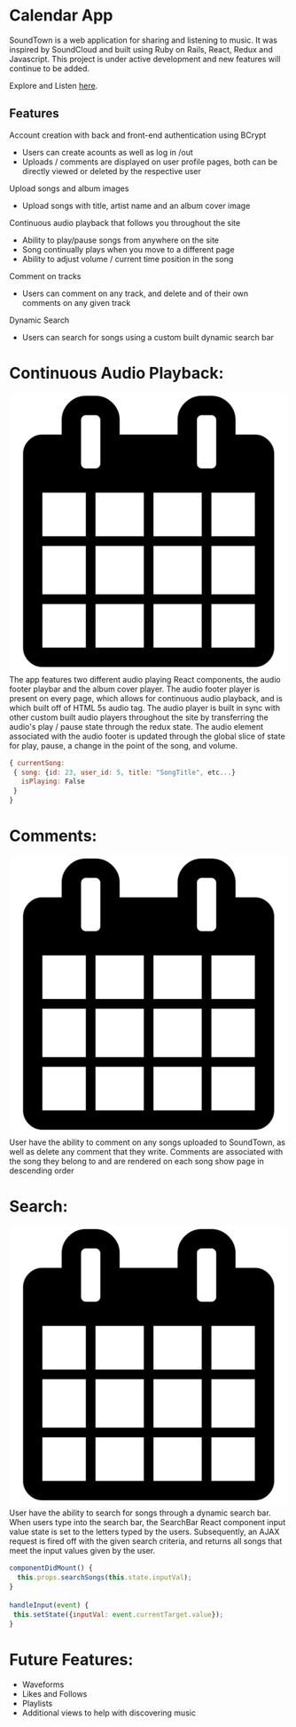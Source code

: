 # Calendar App

SoundTown is a web application for sharing and listening to music. It was inspired by SoundCloud and built using Ruby on Rails, React, Redux and Javascript. This project is under active development and new features will continue to be added.

Explore and Listen [here](http://soundtown.herokuapp.com/#/).

## Features

Account creation with back and front-end authentication using BCrypt
  * Users can create acounts as well as log in /out
  * Uploads / comments are displayed on user profile pages, both can be directly viewed or deleted by the respective user

Upload songs and album images
  * Upload songs with title, artist name and an album cover image

Continuous audio playback that follows you throughout the site
  * Ability to play/pause songs from anywhere on the site
  * Song continually plays when you move to a different page
  * Ability to adjust volume / current time position in the song

Comment on tracks
  * Users can comment on any track, and delete and of their own comments on any given track

Dynamic Search
  * Users can search for songs using a custom built dynamic search bar

# Continuous Audio Playback:
![Optional Text](./app/assets/images/cal.png)
The app features two different audio playing React components, the audio footer playbar and the album cover player.  The audio footer player is present on every page, which allows for continuous audio playback, and is which built off of HTML 5s audio tag. The audio player is built in sync with other custom built audio players throughout the site by transferring the audio's play / pause state through the redux state.  The audio element associated with the audio footer is updated through the global slice of state for play, pause, a change in the point of the song, and volume.

```javascript
{ currentSong:
 { song: {id: 23, user_id: 5, title: "SongTitle", etc...}
   isPlaying: False
 }
}
```

# Comments:
![Optional Text](./app/assets/images/cal.png)
User have the ability to comment on any songs uploaded to SoundTown, as well as delete any comment that they write.  Comments are associated with the song they belong to and are rendered on each song show page in descending order

# Search:
![Optional Text](./app/assets/images/cal.png)
User have the ability to search for songs through a dynamic search bar.  When users type into the search bar, the SearchBar React component input value state is set to the letters typed by the users.  Subsequently, an AJAX request is fired off with the given search criteria, and returns all songs that meet the input values given by the user.

```javascript
componentDidMount() {
  this.props.searchSongs(this.state.inputVal);
}

handleInput(event) {
 this.setState({inputVal: event.currentTarget.value});
}
```

# Future Features:
* Waveforms
* Likes and Follows
* Playlists
* Additional views to help with discovering music
